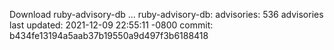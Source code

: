 Download ruby-advisory-db ...
ruby-advisory-db:
  advisories:	536 advisories
  last updated:	2021-12-09 22:55:11 -0800
  commit:	b434fe13194a5aab37b19550a9d497f3b6188418
